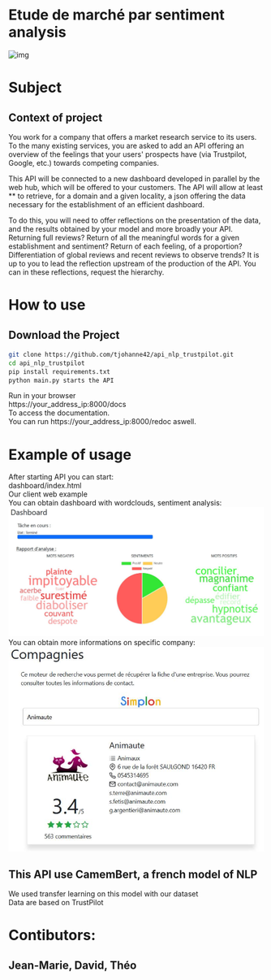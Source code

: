 # Etude de marché par sentiment analysis
![img](https://external-content.duckduckgo.com/iu/?u=http%3A%2F%2Ffondation-valentin-ribet.org%2Fwp-content%2Fuploads%2F2016%2F12%2Flogo-simplon.gif&f=1&nofb=1.png)
# Subject
## Context of project
You work for a company that offers a market research service to its users. To the many existing services, you are asked to add an API offering an overview of the feelings that your users' prospects have (via Trustpilot, Google, etc.) towards competing companies.

This API will be connected to a new dashboard developed in parallel by the web hub, which will be offered to your customers. The API will allow at least ** to retrieve, for a domain and a given locality, a json offering the data necessary for the establishment of an efficient dashboard.

To do this, you will need to offer reflections on the presentation of the data, and the results obtained by your model and more broadly your API. Returning full reviews? Return of all the meaningful words for a given establishment and sentiment? Return of each feeling, of a proportion? Differentiation of global reviews and recent reviews to observe trends? It is up to you to lead the reflection upstream of the production of the API. You can in these reflections, request the hierarchy.
# How to use
## Download the Project
```bash
git clone https://github.com/tjohanne42/api_nlp_trustpilot.git
cd api_nlp_trustpilot
pip install requirements.txt
python main.py starts the API  
```
Run in your browser  
https://your_address_ip:8000/docs  
To access the documentation.  
You can run https://your_address_ip:8000/redoc aswell.
# Example of usage
After starting API you can start:  
dashboard/index.html  
Our client web example  
You can obtain dashboard with wordclouds, sentiment analysis:
![img](images_readme/dashboard.png)
You can obtain more informations on specific company:
![img](images_readme/companies.png)
## This API use CamemBert, a french model of NLP
We used transfer learning on this model with our dataset  
Data are based on TrustPilot  
# Contibutors:
## Jean-Marie, David, Théo

